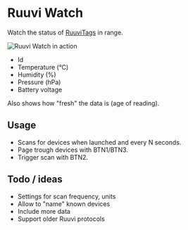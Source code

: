 # Ruuvi Watch

Watch the status of [RuuviTags](https://ruuvi.com) in range.

![Ruuvi Watch in action](/BangleApps/apps/ruuviwatch/ruuviwatch-in-action.jpg)

- Id
- Temperature (&deg;C)
- Humidity (%)
- Pressure (hPa)
- Battery voltage

Also shows how "fresh" the data is (age of reading).

## Usage

- Scans for devices when launched and every N seconds.
- Page trough devices with BTN1/BTN3.
- Trigger scan with BTN2.

## Todo / ideas

- Settings for scan frequency, units
- Allow to "name" known devices
- Include more data
- Support older Ruuvi protocols
